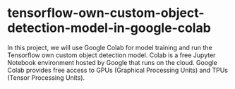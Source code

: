 # tensorflow-own-custom-object-detection-model-in-google-colab
In this project, we will use Google Colab for model training and run the Tensorflow own custom object detection model. Colab is a free Jupyter Notebook environment hosted by Google that runs on the cloud. Google Colab provides free access to GPUs (Graphical Processing Units) and TPUs (Tensor Processing Units).
